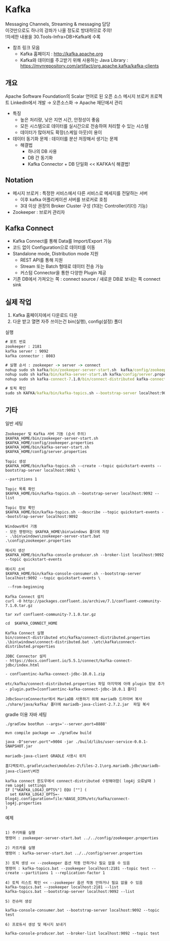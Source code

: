 # Kafka

Messaging Channels, Streaming & messaging 담당  
이것만으로도 하나의 강좌가 나올 정도로 방대하므로 주의!  
!자세한 내용을 30.Tools-Infra>DB>Kafka에 수록

- 참조 링크 모음
  - Kafka 홈페이지 : <http://kafka.apache.org>
  - Kafka와 데이터를 주고받기 위해 사용하는 Java Library : <https://mvnrepository.com/artifact/org.apache.kafka/kafka-clients>

## 개요

Apache Software Foundation의 Scalar 언어로 된 오픈 소스 메시지 브로커 프로젝트
LinkedIn에서 개발 → 오픈소스화 → Apache 재단에서 관리

- 특징
  - 높은 처리량, 낮은 지연 시간, 안정성이 좋음
  - 모든 시스템으로 데이터를 실시간으로 전송하여 처리할 수 있는 시스템
  - 데이터가 많아져도 확장(스케일 아웃)이 용이
- 데이터 동기화 문제 : 데이터를 분산 저장해서 생기는 문제
  - 해결법
    - 하나의 DB 사용
    - DB 간 동기화
    - Kafka Connector + DB 단일화 << KAFKA식 해결법!

## Notation

- 메시지 브로커 : 특정한 서비스에서 다른 서비스로 메세지를 전달하는 서버
  - 이후 kafka 어플리케이션 서버를 브로커로 호칭
  - 3대 이상 권장의 Broker Cluster 구성 (1대는 Controller(리더) 기능)
- Zookeeper : 브로커 관리자

## Kafka Connect

- Kafka Connect를 통해 Data를 Import/Export 가능
- 코드 없이 Configuration으로 데이터를 이동
- Standalone mode, Distribution mode 지원
  - REST API를 통해 지원
  - Stream 또는 Batch 형태로 데이터 전송 가능
  - 커스텀 Connector을 통한 다양한 Plugin 제공
- 기존 DB에서 가져오는 쪽 : connect source / 새로운 DB로 보내는 쪽 connect sink

## 실제 작업

1. Kafka 홈페이지에서 다운로드 다운
2. 다운 받고 열면 자주 쓰이는건 bin(실행), config(설정) 폴더

실행

```cmd
# 포트 번호
zookeeper : 2181
kafka server : 9092
kafka connector : 8083

# 실행 순서 : zookeeper -> server -> connect
nohup sudo sh kafka/bin/zookeeper-server-start.sh  kafka/config/zookeeper.properties &
nohup sudo sh kafka/bin/kafka-server-start.sh kafka/config/server.properties &
nohup sudo sh kafka-connect-7.1.0/bin/connect-distributed kafka-connect-7.1.0/etc/kafka/connect-distributed.properties &

# 토픽 확인
sudo sh KAFKA/kafka/bin/kafka-topics.sh --bootstrap-server localhost:9092 --list
```

## 기타

일반 세팅

```vim
Zookeeper 및 Kafka 서버 기동 (순서 주의)
$KAFKA_HOME/bin/zookeeper-server-start.sh  $KAFKA_HOME/config/zookeeper.properties
$KAFKA_HOME/bin/kafka-server-start.sh  $KAFKA_HOME/config/server.properties

Topic 생성
$KAFKA_HOME/bin/kafka-topics.sh --create --topic quickstart-events --bootstrap-server localhost:9092 \

--partitions 1

Topic 목록 확인
$KAFKA_HOME/bin/kafka-topics.sh --bootstrap-server localhost:9092 --list

Topic 정보 확인
$KAFKA_HOME/bin/kafka-topics.sh --describe --topic quickstart-events --bootstrap-server localhost:9092

Windows에서 기동
- 모든 명령어는 $KAFKA_HOME\bin\windows 폴더에 저장
- .\bin\windows\zookeeper-server-start.bat  .\config\zookeeper.properties

메시지 생산
$KAFKA_HOME/bin/kafka-console-producer.sh --broker-list localhost:9092 --topic quickstart-events

메시지 소비
$KAFKA_HOME/bin/kafka-console-consumer.sh --bootstrap-server localhost:9092 --topic quickstart-events \

 --from-beginning

Kafka Connect 설치
curl -O http://packages.confluent.io/archive/7.1/confluent-community-7.1.0.tar.gz

tar xvf confluent-community-7.1.0.tar.gz

cd  $KAFKA_CONNECT_HOME

Kafka Connect 실행
bin/connect-distributed etc/kafka/connect-distributed.properties
.\bin\windows\connect-distributed.bat .\etc\kafka\connect-distributed.properties

JDBC Connector 설치
- https://docs.confluent.io/5.5.1/connect/kafka-connect-jdbc/index.html

- confluentinc-kafka-connect-jdbc-10.0.1.zip 

etc/kafka/connect-distributed.properties 파일 마지막에 아래 plugin 정보 추가
- plugin.path=[confluentinc-kafka-connect-jdbc-10.0.1 폴더]

JdbcSourceConnector에서 MariaDB 사용하기 위해 mariadb 드라이버 복사
./share/java/kafka/ 폴더에 mariadb-java-client-2.7.2.jar  파일 복사
```

gradle 이용 자바 세팅

```vim
./gradlew bootRun --args='--server.port=8888'

mvn compile package => ./gradlew build

java -D"server.port"=9004 -jar ./build/libs/user-service-0.0.1-SNAPSHOT.jar

mariadb-java-client GRADLE 사용시 위치

홈디렉토리\.gradle\caches\modules-2\files-2.1\org.mariadb.jdbc\mariadb-java-client\버전

kafka connect 윈도우에서 connect-distributed 수정해야함( log4j 오류날때 )
rem Log4j settings
IF ["%KAFKA_LOG4J_OPTS%"] EQU [""] (
  set KAFKA_LOG4J_OPTS=-Dlog4j.configuration=file:%BASE_DIR%/etc/kafka/connect-log4j.properties
)
```

예제

```vim

1) 주키퍼를 실행
명령어 : zookeeper-server-start.bat ../../config/zookeeper.properties

2) 카프카를 실행
명령어 : kafka-server-start.bat ../../config/server.properties

3) 토픽 생성 << --zookeeper 옵션 작동 안하거나 필요 없을 수 있음
명령어 : kafka-topics.bat --zookeeper localhost:2181 --topic test --create --partitions 1 --replication-factor 1

4) 토픽 리스트 확인 << --zookeeper 옵션 작동 안하거나 필요 없을 수 있음
kafka-topics.bat --zookeeper localhost:2181 --list  
kafka-topics.bat --bootstrap-server localhost:9092 --list

5) 컨슈머 생성

kafka-console-consumer.bat --bootstrap-server localhost:9092 --topic test

6) 프로듀서 생성 및 메시지 보내기

kafka-console-producer.bat --broker-list localhost:9092 --topic test
```
